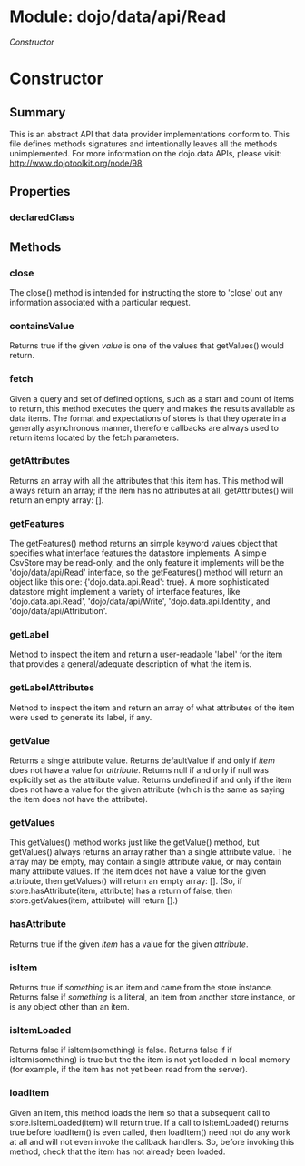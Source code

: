 # Module: dojo/data/api/Read

*Constructor*

# Constructor

## Summary

This is an abstract API that data provider implementations conform to.
This file defines methods signatures and intentionally leaves all the
methods unimplemented.  For more information on the dojo.data APIs,
please visit: http://www.dojotoolkit.org/node/98
## Properties

### declaredClass


## Methods

### close
The close() method is intended for instructing the store to 'close' out
any information associated with a particular request.

### containsValue
Returns true if the given *value* is one of the values that getValues()
would return.

### fetch
Given a query and set of defined options, such as a start and count of items to return,
this method executes the query and makes the results available as data items.
The format and expectations of stores is that they operate in a generally asynchronous
manner, therefore callbacks are always used to return items located by the fetch parameters.

### getAttributes
Returns an array with all the attributes that this item has.  This
method will always return an array; if the item has no attributes
at all, getAttributes() will return an empty array: [].

### getFeatures
The getFeatures() method returns an simple keyword values object
that specifies what interface features the datastore implements.
A simple CsvStore may be read-only, and the only feature it
implements will be the 'dojo/data/api/Read' interface, so the
getFeatures() method will return an object like this one:
{'dojo.data.api.Read': true}.
A more sophisticated datastore might implement a variety of
interface features, like 'dojo.data.api.Read', 'dojo/data/api/Write',
'dojo.data.api.Identity', and 'dojo/data/api/Attribution'.

### getLabel
Method to inspect the item and return a user-readable 'label' for the item
that provides a general/adequate description of what the item is.

### getLabelAttributes
Method to inspect the item and return an array of what attributes of the item were used
to generate its label, if any.

### getValue
Returns a single attribute value.
Returns defaultValue if and only if *item* does not have a value for *attribute*.
Returns null if and only if null was explicitly set as the attribute value.
Returns undefined if and only if the item does not have a value for the
given attribute (which is the same as saying the item does not have the attribute).

### getValues
This getValues() method works just like the getValue() method, but getValues()
always returns an array rather than a single attribute value.  The array
may be empty, may contain a single attribute value, or may contain
many attribute values.
If the item does not have a value for the given attribute, then getValues()
will return an empty array: [].  (So, if store.hasAttribute(item, attribute)
has a return of false, then store.getValues(item, attribute) will return [].)

### hasAttribute
Returns true if the given *item* has a value for the given *attribute*.

### isItem
Returns true if *something* is an item and came from the store instance.
Returns false if *something* is a literal, an item from another store instance,
or is any object other than an item.

### isItemLoaded
Returns false if isItem(something) is false.  Returns false if
if isItem(something) is true but the the item is not yet loaded
in local memory (for example, if the item has not yet been read
from the server).

### loadItem
Given an item, this method loads the item so that a subsequent call
to store.isItemLoaded(item) will return true.  If a call to
isItemLoaded() returns true before loadItem() is even called,
then loadItem() need not do any work at all and will not even invoke
the callback handlers.  So, before invoking this method, check that
the item has not already been loaded.

